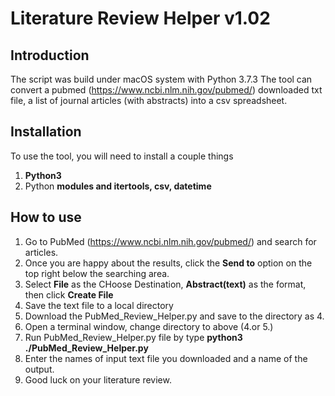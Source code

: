 # Literature Review Helper v1.02

## Introduction
The script was build under macOS system with Python 3.7.3
The tool can convert a pubmed (https://www.ncbi.nlm.nih.gov/pubmed/) downloaded txt file, a list of journal articles (with abstracts) into a csv spreadsheet.


## Installation

To use the tool, you will need to install a couple things
1. **Python3**
2. Python **modules and itertools, csv, datetime**

## How to use

1. Go to PubMed (https://www.ncbi.nlm.nih.gov/pubmed/) and search for articles.
2. Once you are happy about the results, click the **Send to** option on the top right below the searching area.
3. Select **File** as the CHoose Destination, **Abstract(text)** as the format, then click **Create File** 
4. Save the text file to a local directory
5. Download the PubMed_Review_Helper.py and save to the directory as 4.
6. Open a terminal window, change directory to above (4.or 5.)
7. Run PubMed_Review_Helper.py file by type **python3 ./PubMed_Review_Helper.py**
8. Enter the names of input text file you downloaded and a name of the output.
9. Good luck on your literature review.


